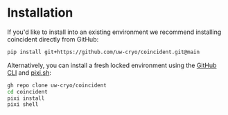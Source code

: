 # Installation

If you'd like to install into an existing environment we recommend installing
coincident directly from GitHub:

```bash
pip install git+https://github.com/uw-cryo/coincident.git@main
```

Alternatively, you can install a fresh locked environment using the
[GitHub CLI](https://cli.github.com) and [pixi.sh](https://pixi.sh/latest/):

```bash
gh repo clone uw-cryo/coincident
cd coincident
pixi install
pixi shell
```
